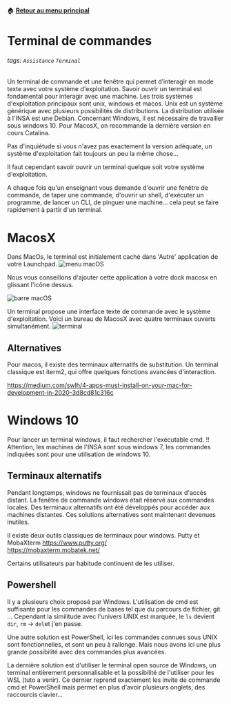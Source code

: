 :house: [**Retour au menu principal**](/TChelp)

# Terminal de commandes

###### tags: `Assistance` `Terminal`

Un terminal de commande et une fenêtre qui permet d’interagir en mode texte
avec votre système d'exploitation. Savoir ouvrir un terminal est fondamental
pour interagir avec une machine. Les trois systèmes d'exploitation principaux sont
unix, windows et macos. Unix est un système générique avec plusieurs possibilités
de distributions. La distribution utilisée à l'INSA est une Debian. Concernant Windows, il est nécessaire de travailler sous windows 10.
Pour MacosX, on recommande la dernière version en cours Catalina.

Pas d'inquiétude si vous n'avez pas exactement la version adéquate, un système
d'exploitation fait toujours un peu la même chose...

Il faut cependant savoir ouvrir un terminal quelque soit votre système d'exploitation.

A chaque fois qu'un enseignant vous demande d'ouvrir une fenêtre de commande, de taper une commande, d'ouvrir un shell, d'exécuter un programme, de lancer un CLI, de pinguer une machine... cela peut se faire rapidement à partir d'un terminal.

# MacosX

Dans MacOs, le terminal est initialement caché dans 'Autre' application de votre
Launchpad.
![menu macOS](https://i.imgur.com/I6pxbxj.png)

Nous vous conseillons d'ajouter cette application à votre dock macosx en glissant l'icône dessus.

![barre macOS](https://i.imgur.com/X5bNsh9.jpg)

Un terminal propose une interface texte de commande avec le système d'exploitation.
Voici un bureau de MacosX avec quatre terminaux ouverts simultanément.
![terminal](https://i.imgur.com/sbssnDV.png)

## Alternatives

Pour macos, il existe des terminaux alternatifs de substitution. Un terminal classique est iterm2, qui offre quelques fonctions avancées d'interaction.

<https://medium.com/swlh/4-apps-must-install-on-your-mac-for-development-in-2020-3d8cd81c316c>

# Windows 10

Pour lancer un terminal windows, il faut rechercher l'exécutable cmd.
!! Attention, les machines de l'INSA sont sous windows 7, les commandes indiquées sont pour une utilisation de windows 10.

## Terminaux alternatifs

Pendant longtemps, windows ne fournissait pas de terminaux d'accès distant. La fenêtre de commande windows était réservé aux commandes locales. Des terminaux alternatifs ont été développés pour accéder aux machines distantes. Ces solutions alternatives sont maintenant devenues inutiles.

Il existe deux outils classiques de terminaux pour windows. Putty et MobaXterm
<https://www.putty.org/>  
<https://mobaxterm.mobatek.net/>

Certains utilisateurs par habitude continuent de les utiliser.

## Powershell

Il y a plusieurs choix proposé par Windows. L'utilisation de cmd est suffisante pour les commandes de bases tel que du parcours de fichier, git ... Cependant la similitude avec l'univers UNIX est marquée, le ``ls`` devient ``dir``, ``rm`` -> ``del``et j'en passe.

Une autre solution est PowerShell, ici les commandes connues sous UNIX sont fonctionnelles, et sont un peu à rallonge. Mais nous avons ici une plus grande possibilité avec des commandes plus avancées.

La dernière solution est d'utiliser le terminal open source de Windows, un terminal entièrement personnalisable et la possibilité de l'utiliser pour les WSL (tuto a venir). Ce dernier reprend exactement les invite de commande cmd et PowerShell mais permet en plus d'avoir plusieurs onglets, des raccourcis clavier...
